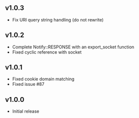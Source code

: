 v1.0.3
------

- Fix URI query string handling (do not rewrite)

v1.0.2
------

- Complete Notify::RESPONSE with an export_socket function
- Fixed cyclic reference with socket

v1.0.1
------

- Fixed cookie domain matching
- Fixed issue #87

v1.0.0
------

- Initial release